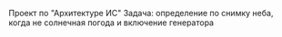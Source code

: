 Проект по "Архитектуре ИС"
Задача: определение по снимку неба, когда не солнечная погода и включение генератора

